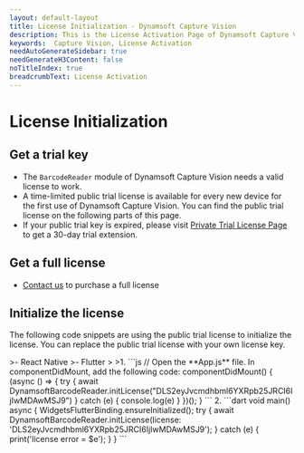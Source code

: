 ```yaml
---
layout: default-layout
title: License Initialization - Dynamsoft Capture Vision
description: This is the License Activation Page of Dynamsoft Capture Vision.
keywords:  Capture Vision, License Activation
needAutoGenerateSidebar: true
needGenerateH3Content: false
noTitleIndex: true
breadcrumbText: License Activation
---
```


# License Initialization

## Get a trial key

- The `BarcodeReader` module of Dynamsoft Capture Vision needs a valid license to work.
- A time-limited public trial license is available for every new device for the first use of Dynamsoft Capture Vision. You can find the public trial license on the following parts of this page.
- If your public trial key is expired, please visit <a href="https://www.dynamsoft.com/customer/license/trialLicense?product=dbr&utm_source=docs" target="_blank">Private Trial License Page</a> to get a 30-day trial extension.

## Get a full license

- [Contact us](https://www.dynamsoft.com/company/contact/)  to purchase a full license

## Initialize the license

The following code snippets are using the public trial license to initialize the license. You can replace the public trial license with your own license key.

<div class="sample-code-prefix"></div>
>- React Native
>- Flutter
>
>1. 
```js
// Open the **App.js** file. In componentDidMount, add the following code:
componentDidMount() {
   (async () => {
      try {
         await DynamsoftBarcodeReader.initLicense("DLS2eyJvcmdhbml6YXRpb25JRCI6IjIwMDAwMSJ9")
      } catch (e) {
         console.log(e)
      }
   })();
}
```
2. 
```dart
void main() async {
   WidgetsFlutterBinding.ensureInitialized();
   try {
      await DynamsoftBarcodeReader.initLicense(license: 'DLS2eyJvcmdhbml6YXRpb25JRCI6IjIwMDAwMSJ9');
   } catch (e) {
      print('license error = $e');
   }
}
```
